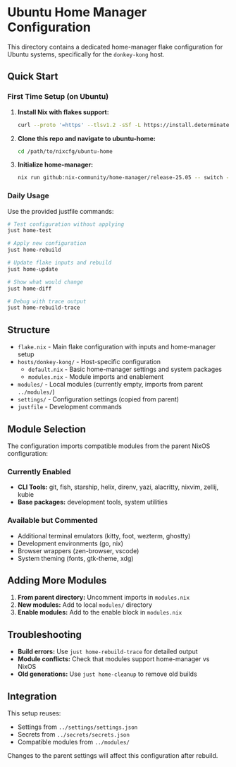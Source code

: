 # Ubuntu Home Manager Configuration

This directory contains a dedicated home-manager flake configuration for Ubuntu systems, specifically for the `donkey-kong` host.

## Quick Start

### First Time Setup (on Ubuntu)

1. **Install Nix with flakes support:**
   ```bash
   curl --proto '=https' --tlsv1.2 -sSf -L https://install.determinate.systems/nix | sh -s -- install
   ```

2. **Clone this repo and navigate to ubuntu-home:**
   ```bash
   cd /path/to/nixcfg/ubuntu-home
   ```

3. **Initialize home-manager:**
   ```bash
   nix run github:nix-community/home-manager/release-25.05 -- switch --flake .#dustin@donkey-kong
   ```

### Daily Usage

Use the provided justfile commands:

```bash
# Test configuration without applying
just home-test

# Apply new configuration
just home-rebuild  

# Update flake inputs and rebuild
just home-update

# Show what would change
just home-diff

# Debug with trace output
just home-rebuild-trace
```

## Structure

- `flake.nix` - Main flake configuration with inputs and home-manager setup
- `hosts/donkey-kong/` - Host-specific configuration
  - `default.nix` - Basic home-manager settings and system packages
  - `modules.nix` - Module imports and enablement
- `modules/` - Local modules (currently empty, imports from parent `../modules/`)
- `settings/` - Configuration settings (copied from parent)
- `justfile` - Development commands

## Module Selection

The configuration imports compatible modules from the parent NixOS configuration:

### Currently Enabled
- **CLI Tools:** git, fish, starship, helix, direnv, yazi, alacritty, nixvim, zellij, kubie
- **Base packages:** development tools, system utilities

### Available but Commented
- Additional terminal emulators (kitty, foot, wezterm, ghostty)
- Development environments (go, nix)
- Browser wrappers (zen-browser, vscode)
- System theming (fonts, gtk-theme, xdg)

## Adding More Modules

1. **From parent directory:** Uncomment imports in `modules.nix`
2. **New modules:** Add to local `modules/` directory
3. **Enable modules:** Add to the enable block in `modules.nix`

## Troubleshooting

- **Build errors:** Use `just home-rebuild-trace` for detailed output
- **Module conflicts:** Check that modules support home-manager vs NixOS
- **Old generations:** Use `just home-cleanup` to remove old builds

## Integration

This setup reuses:
- Settings from `../settings/settings.json`
- Secrets from `../secrets/secrets.json` 
- Compatible modules from `../modules/`

Changes to the parent settings will affect this configuration after rebuild.